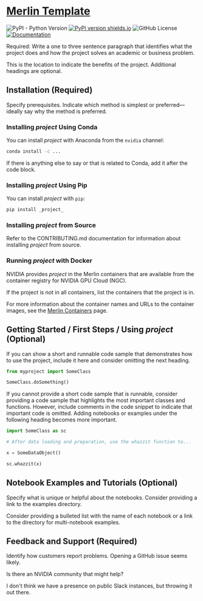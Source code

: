 # [Merlin Template](https://github.com/NVIDIA-Merlin/template)

![PyPI - Python Version](https://img.shields.io/pypi/pyversions/merlin-template)
[![PyPI version shields.io](https://img.shields.io/pypi/v/merlin-systems.svg)](https://pypi.python.org/pypi/merlin-template/)
![GitHub License](https://img.shields.io/github/license/NVIDIA-Merlin/template)
[![Documentation](https://img.shields.io/badge/documentation-blue.svg)](https://nvidia-merlin.github.io/template/main/README.html)

Required: Write a one to three sentence paragraph that identifies what the project does and how the project solves an academic or business problem.

This is the location to indicate the benefits of the project.
Additional headings are optional.

## Installation (Required)

Specify prerequisites.
Indicate which method is simplest or preferred&mdash;ideally say why the method
is preferred.

### Installing _project_ Using Conda

You can install _project_ with Anaconda from the `nvidia` channel:

```sh
conda install -c ...
```

If there is anything else to say or that is related to Conda, add it after the
code block.

### Installing _project_ Using Pip

You can install _project_ with `pip`:

```sh
pip install _project_
```

### Installing _project_ from Source

Refer to the CONTRIBUTING.md documentation for information about installing
_project_ from source.

### Running _project_ with Docker

NVIDIA provides _project_ in the Merlin containers that are available from the
container registry for NVIDIA GPU Cloud (NGC).

If the project is not in all containers, list the containers that the project is in.

For more information about the container names and URLs to the container images, see the
[Merlin Containers](https://nvidia-merlin.github.io/Merlin/main/containers.html) page.

## Getting Started / First Steps / Using _project_ (Optional)

If you can show a short and runnable code sample that demonstrates how to use
the project, include it here and consider omitting the next heading.

```python
from myproject import SomeClass

SomeClass.doSomething()
```

If you cannot provide a short code sample that is runnable, consider providing a
code sample that highlights the most important classes and functions. However,
include comments in the code snippet to indicate that important code is omitted.
Adding notebooks or examples under the following heading becomes more important.

```python
import SomeClass as sc

# After data loading and preparation, use the whazzit function to...

x = SomeDataObject()

sc.whazzit(x)
```

## Notebook Examples and Tutorials (Optional)

Specify what is unique or helpful about the notebooks.
Consider providing a link to the examples directory.

Consider providing a bulleted list with the name of each notebook or a link to
the directory for multi-notebook examples.

## Feedback and Support (Required)

Identify how customers report problems. Opening a GitHub issue seems likely.

Is there an NVIDIA community that might help?

I don't think we have a presence on public Slack instances, but throwing it out
there.

<!-- resources that were consulted

https://www.freecodecamp.org/news/how-to-write-a-good-readme-file/

https://github.com/NVIDIA-Merlin/NVTabular/README.md

https://pandas.pydata.org/docs/getting_started/install.html

** Never use this much bold text. **
https://towardsdatascience.com/how-to-write-an-awesome-readme-68bf4be91f8b

https://github.com/azavea/python-project-template/blob/master/README.md

-->
